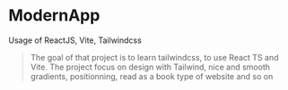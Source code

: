 # ModernApp
Usage of ReactJS, Vite, Tailwindcss
> The goal of that project is to learn tailwindcss, to use React TS and Vite.
> The project focus on design with Tailwind, nice and smooth gradients, positionning, read as a book type of website and so on
